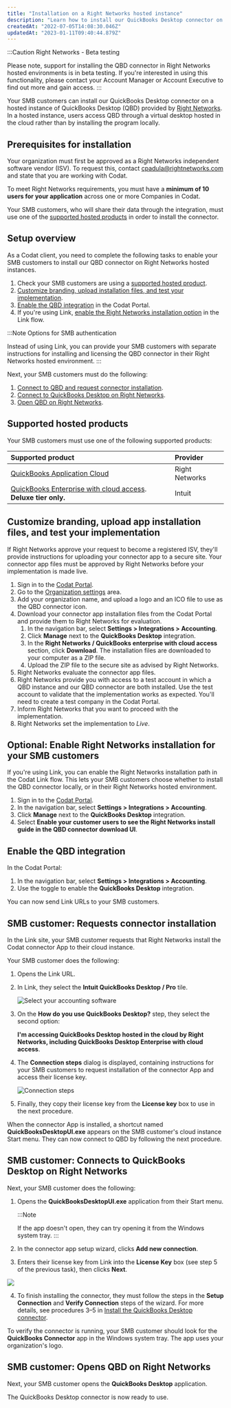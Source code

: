 ```yaml
---
title: "Installation on a Right Networks hosted instance"
description: "Learn how to install our QuickBooks Desktop connector on Right Networks hosted instances of QBD."
createdAt: "2022-07-05T14:08:30.046Z"
updatedAt: "2023-01-11T09:40:44.879Z"
---
```


:::Caution Right Networks - Beta testing

Please note, support for installing the QBD connector in Right Networks hosted environments is in beta testing. If you're interested in using this functionality, please contact your Account Manager or Account Executive to find out more and gain access.
:::

Your SMB customers can install our QuickBooks Desktop connector on a hosted instance of QuickBooks Desktop (QBD) provided by <a  class="external" href="https://www.rightnetworks.com/" target="_blank">Right Networks</a>. In a hosted instance, users access QBD through a virtual desktop hosted in the cloud rather than by installing the program locally.

## Prerequisites for installation

Your organization must first be approved as a Right Networks independent software vendor (ISV). To request this, contact [cpadula@rightnetworks.com](mailto:cpadula@rightnetworks.com) and state that you are working with Codat.

To meet Right Networks requirements, you must have a **minimum of 10 users for your application** across one or more Companies in Codat.

Your SMB customers, who will share their data through the integration, must use one of the [supported hosted products](/install-qbd-connector-right-networks#supported-hosted-products) in order to install the connector.

## Setup overview

As a Codat client, you need to complete the following tasks to enable your SMB customers to install our QBD connector on Right Networks hosted instances.

1. Check your SMB customers are using a [supported hosted product](/install-qbd-connector-right-networks#supported-packages).
2. [Customize branding, upload installation files, and test your implementation](/install-qbd-connector-right-networks#customize-branding-upload-app-installation-files-and-test-your-implementation).
3. [Enable the QBD integration](/install-qbd-connector-right-networks#enable-the-qbd-integration) in the Codat Portal.
4. If you're using Link, [enable the Right Networks installation option](/install-qbd-connector-right-networks#optional-enable-right-networks-installation-for-your-smb-customers) in the Link flow.

:::Note Options for SMB authentication

Instead of using Link, you can provide your SMB customers with separate instructions for installing and licensing the QBD connector in their Right Networks hosted environment.
:::

Next, your SMB customers must do the following:

1. [Connect to QBD and request connector installation](/install-qbd-connector-right-networks#smb-customer-connects-to-qbd-and-requests-connector-installation).
2. [Connect to QuickBooks Desktop on Right Networks](/install-qbd-connector-right-networks#smb-customer-connect-to-quickbooks-desktop-on-right-networks).
3. [Open QBD on Right Networks](/install-qbd-connector-right-networks#smb-customer-open-qbd-on-right-networks).

## Supported hosted products

Your SMB customers must use one of the following supported products:

| Supported product                                                                                                           | Provider       |
| :-------------------------------------------------------------------------------------------------------------------------- | :------------- |
| [QuickBooks Application Cloud](https://www.rightnetworks.com/quickbooks-hosting/quickbooks-application-cloud/)              | Right Networks |
| [QuickBooks Enterprise with cloud access](https://quickbooks.intuit.com/desktop/enterprise/hosting/). **Deluxe tier only.** | Intuit         |

## Customize branding, upload app installation files, and test your implementation

If Right Networks approve your request to become a registered ISV, they'll provide instructions for uploading your connector app to a secure site. Your connector app files must be approved by Right Networks before your implementation is made live.

1. Sign in to the <a  class="external" href="https://app.codat.io" target="_blank">Codat Portal</a>.
2. Go to the <a className="external" href="https://app.codat.io/settings/organization" target="_blank">Organization settings</a> area.
3. Add your organization name, and upload a logo and an ICO file to use as the QBD connector icon.
4. Download your connector app installation files from the Codat Portal and provide them to Right Networks for evaluation.
   1. In the navigation bar, select **Settings > Integrations > Accounting**.
   2. Click **Manage** next to the **QuickBooks Desktop** integration.
   3. In the **Right Networks / QuickBooks enterprise with cloud access** section, click **Download**. The installation files are downloaded to your computer as a ZIP file.
   4. Upload the ZIP file to the secure site as advised by Right Networks.
5. Right Networks evaluate the connector app files.
6. Right Networks provide you with access to a test account in which a QBD instance and our QBD connector are both installed. Use the test account to validate that the implementation works as expected. You'll need to create a test company in the Codat Portal.
7. Inform Right Networks that you want to proceed with the implementation.
8. Right Networks set the implementation to _Live_.

## Optional: Enable Right Networks installation for your SMB customers

If you're using Link, you can enable the Right Networks installation path in the Codat Link flow. This lets your SMB customers choose whether to install the QBD connector locally, or in their Right Networks hosted environment.

1. Sign in to the <a  class="external" href="https://app.codat.io" target="_blank">Codat Portal</a>.
2. In the navigation bar, select **Settings > Integrations > Accounting**.
3. Click **Manage** next to the **QuickBooks Desktop** integration.
4. Select **Enable your customer users to see the Right Networks install guide in the QBD connector download UI**.

## Enable the QBD integration

In the Codat Portal:

1. In the navigation bar, select **Settings > Integrations > Accounting**.
2. Use the toggle to enable the **QuickBooks Desktop** integration.

You can now send Link URLs to your SMB customers.

## SMB customer: Requests connector installation

In the Link site, your SMB customer requests that Right Networks install the Codat connector App to their cloud instance.

Your SMB customer does the following:

1. Opens the Link URL.

2. In Link, they select the **Intuit QuickBooks Desktop / Pro** tile.

   ![Select your accounting software](/img/old/96cef1f-qbd-right-networks-link-flow-select-qbd-accounting-software.png "Select your accounting software")

3. On the **How do you use QuickBooks Desktop?** step, they select the second option:

   **I'm accessing QuickBooks Desktop hosted in the cloud by Right Networks, including QuickBooks Desktop Enterprise with cloud access**.

4. The **Connection steps** dialog is displayed, containing instructions for your SMB customers to request installation of the connector App and access their license key.

   ![Connection steps](/img/old/6074fa3-right-networks-dialog-connection-steps-new.png "Connection steps")

5. Finally, they copy their license key from the **License key** box to use in the next procedure.

When the connector App is installed, a shortcut named **QuickBooksDesktopUI.exe** appears on the SMB customer's cloud instance Start menu. They can now connect to QBD by following the next procedure.

## SMB customer: Connects to QuickBooks Desktop on Right Networks

Next, your SMB customer does the following:

1. Opens the **QuickBooksDesktopUI.exe** application from their Start menu.

   :::Note

   If the app doesn't open, they can try opening it from the Windows system tray.
   :::

2. In the connector app setup wizard, clicks **Add new connection**.

3. Enters their license key from Link into the **License Key** box (see step 5 of the previous task), then clicks **Next**.

<img src="/img/old/c57bf3e-qbd-connector-setup-wizard-add-company-license-details.png" />

4. To finish installing the connector, they must follow the steps in the **Setup Connection** and **Verify Connection** steps of the wizard. For more details, see procedures 3–5 in [Install the QuickBooks Desktop connector](/installing-the-quickbooks-connector).

To verify the connector is running, your SMB customer should look for the **QuickBooks Connector** app in the Windows system tray. The app uses your organization's logo.

## SMB customer: Opens QBD on Right Networks

Next, your SMB customer opens the **QuickBooks Desktop** application.

The QuickBooks Desktop connector is now ready to use.
